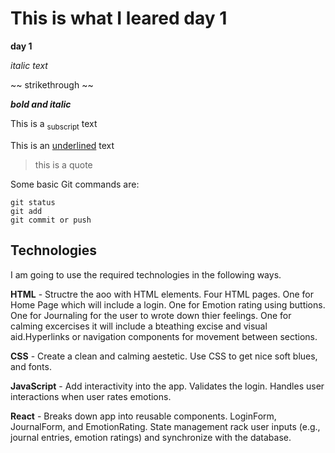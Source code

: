 # This is what I leared day 1
__day 1__

_italic text_

~~ strikethrough ~~

***bold and italic***

This is a <sub>subscript</sub> text

This is an <ins>underlined</ins> text

> this is a quote


Some basic Git commands are:
```
git status
git add
git commit or push
```
## Technologies

I am going to use the required technologies in the following ways.

__HTML__ - Structre the aoo with HTML elements. Four HTML pages. One for Home Page which will include a login. One for Emotion rating using buttions. One for Journaling for the user to wrote down thier feelings. One for calming excercises it will include a bteathing excise and visual aid.Hyperlinks or navigation components for movement between sections.

__CSS__ - Create a clean and calming aestetic. Use CSS to get nice soft blues, and fonts.

__JavaScript__ - Add interactivity into the app. Validates the login. Handles user interactions when user rates emotions. 

__React__ - Breaks down app into reusable components. LoginForm, JournalForm, and EmotionRating. State management rack user inputs (e.g., journal entries, emotion ratings) and synchronize with the database.